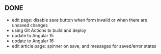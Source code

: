 ## DONE

- edit page: disable save button when form invalid or when there are unsaved changes
- using Git Actions to build and deploy
- update to Angular 15
- update to Angular 16
- edit article page: spinner on save, and messages for saved/error states
